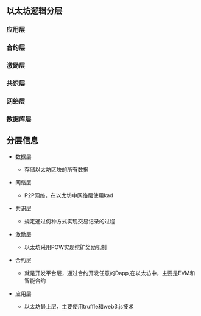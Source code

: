 
## 以太坊逻辑分层 

### 应用层
### 合约层
### 激励层
### 共识层
### 网络层
### 数据库层 


## 分层信息

- 数据层 
  - 存储以太坊区块的所有数据
- 网络层
  - P2P网络，在以太坊中网络层使用kad

- 共识层 
  - 规定通过何种方式实现交易记录的过程

- 激励层
  - 以太坊采用POW实现挖矿奖励机制

- 合约层 
  - 就是开发平台层，通过合约开发任意的Dapp,在以太坊中，主要是EVM和智能合约

- 应用层
  - 以太坊最上层，主要使用truffle和web3.js技术


